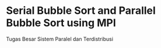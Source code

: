 # Serial Bubble Sort and Parallel Bubble Sort using MPI
Tugas Besar Sistem Paralel dan Terdistribusi
